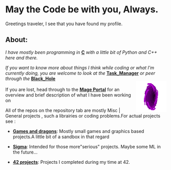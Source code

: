 # May the Code be with you, Always.

Greetings traveler, I see that you have found my profile.

## __About:__

*I have mostly been programming in* **[C][6]** *with a little bit of Python and C++ here and there.*

*If you want to know more about things I think while coding or what I'm currently doing, you are welcome to look at the* **[Task_Manager][4]** *or peer through the* **[Black_Hole][7]**
<br> <img align="right" src="smallportal.gif"/><br>
If you are lost, head through to the **[Mage Portal][0]** for an overview and brief description of what I have been working on 

All of the repos on the repository tab are mostly Misc | General projects , such a librairies or coding problems.For actual projects see :

- **[Games and dragons][8]**: Mostly small games and graphics based projects.A little bit of a sandbox in that regard

- **[Sigma][10]**: Intended for those more"serious" projects. Maybe some ML in the future...

- **[42 projects][9]**: Projects I completed during my time at 42. 

[0]: https://github.com/FlavorlessQuark/Mage_Portal
[1]: https://github.com/FlavorlessQuark/Quantum_Vault
[2]: https://github.com/FlavorlessQuark/SDL_Tools
[3]: https://github.com/FlavorlessQuark/Math_Tools
[5]: https://github.com/FlavorlessQuark/Advent_of_Code
[4]: https://github.com/FlavorlessQuark/Task_Manager
[6]: https://github.com/FlavorlessQuark/C
[7]: https://github.com/FlavorlessQuark/Black_Hole
[8]: https://github.com/Games-and-dragons
[9]: https://github.com/42Curriculum
[10]: https://github.com/LumenNoctis
